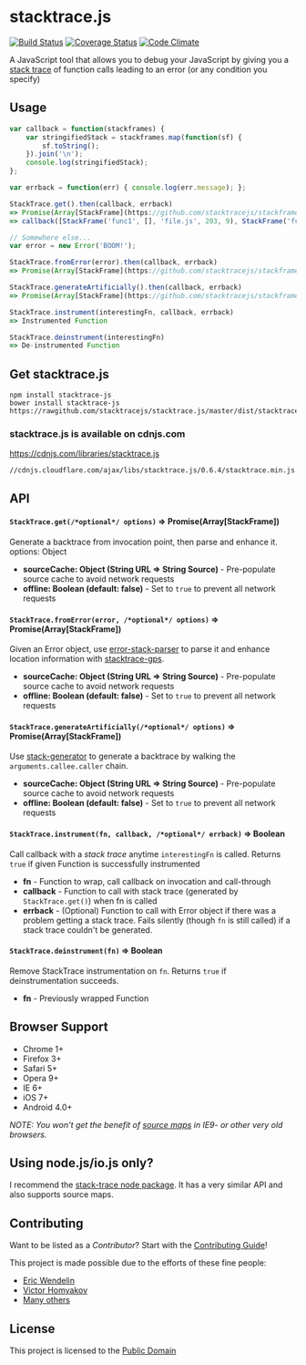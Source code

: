 stacktrace.js
===============
[![Build Status](https://travis-ci.org/stacktracejs/stacktrace.js.svg?branch=master)](https://travis-ci.org/stacktracejs/stacktrace.js) [![Coverage Status](https://img.shields.io/coveralls/stacktracejs/stacktrace.js.svg)](https://coveralls.io/r/stacktracejs/stacktrace.js?branch=master) [![Code Climate](https://codeclimate.com/github/stacktracejs/stacktrace.js/badges/gpa.svg)](https://codeclimate.com/github/stacktracejs/stacktrace.js)

A JavaScript tool that allows you to debug your JavaScript by giving you a [stack trace](http://en.wikipedia.org/wiki/Stack_trace) of function calls leading to an error (or any condition you specify)

## Usage
```js
var callback = function(stackframes) {
    var stringifiedStack = stackframes.map(function(sf) { 
        sf.toString(); 
    }).join('\n'); 
    console.log(stringifiedStack); 
};

var errback = function(err) { console.log(err.message); };

StackTrace.get().then(callback, errback)
=> Promise(Array[StackFrame](https://github.com/stacktracejs/stackframe), Error)
=> callback([StackFrame('func1', [], 'file.js', 203, 9), StackFrame('func2', [], 'http://localhost:3000/file.min.js', 1, 3284)])

// Somewhere else...
var error = new Error('BOOM!'); 

StackTrace.fromError(error).then(callback, errback)
=> Promise(Array[StackFrame](https://github.com/stacktracejs/stackframe), Error)

StackTrace.generateArtificially().then(callback, errback)
=> Promise(Array[StackFrame](https://github.com/stacktracejs/stackframe), Error)

StackTrace.instrument(interestingFn, callback, errback)
=> Instrumented Function

StackTrace.deinstrument(interestingFn)
=> De-instrumented Function
```

## Get stacktrace.js
```
npm install stacktrace-js
bower install stacktrace-js
https://rawgithub.com/stacktracejs/stacktrace.js/master/dist/stacktrace.min.js
```

### stacktrace.js is available on cdnjs.com
https://cdnjs.com/libraries/stacktrace.js

`//cdnjs.cloudflare.com/ajax/libs/stacktrace.js/0.6.4/stacktrace.min.js`

## API

#### `StackTrace.get(/*optional*/ options)` => Promise(Array[StackFrame])
Generate a backtrace from invocation point, then parse and enhance it.
options: Object
* **sourceCache: Object (String URL => String Source)** - Pre-populate source cache to avoid network requests
* **offline: Boolean (default: false)** - Set to `true` to prevent all network requests
 
#### `StackTrace.fromError(error, /*optional*/ options)` => Promise(Array[StackFrame])
Given an Error object, use [error-stack-parser](https://github.com/stacktracejs/error-stack-parser)
 to parse it and enhance location information with [stacktrace-gps](https://github.com/stacktracejs/stacktrace-gps).
* **sourceCache: Object (String URL => String Source)** - Pre-populate source cache to avoid network requests
* **offline: Boolean (default: false)** - Set to `true` to prevent all network requests
 
#### `StackTrace.generateArtificially(/*optional*/ options)` => Promise(Array[StackFrame])
Use [stack-generator](https://github.com/stacktracejs/stack-generator) to generate a backtrace by walking the `arguments.callee.caller` chain.
* **sourceCache: Object (String URL => String Source)** - Pre-populate source cache to avoid network requests
* **offline: Boolean (default: false)** - Set to `true` to prevent all network requests
 
#### `StackTrace.instrument(fn, callback, /*optional*/ errback)` => Boolean
Call callback with a _stack trace_ anytime `interestingFn` is called. Returns `true` if given Function is successfully instrumented
* **fn** - Function to wrap, call callback on invocation and call-through
* **callback** - Function to call with stack trace (generated by `StackTrace.get()`) when fn is called
* **errback** - (Optional) Function to call with Error object if there was a problem getting a stack trace. 
Fails silently (though `fn` is still called) if a stack trace couldn't be generated.
 
#### `StackTrace.deinstrument(fn)` => Boolean
Remove StackTrace instrumentation on `fn`. Returns `true` if deinstrumentation succeeds.
* **fn** - Previously wrapped Function

## Browser Support
* Chrome 1+
* Firefox 3+
* Safari 5+
* Opera 9+
* IE 6+
* iOS 7+
* Android 4.0+

_NOTE: You won't get the benefit of [source maps](http://www.html5rocks.com/en/tutorials/developertools/sourcemaps/)
in IE9- or other very old browsers._

## Using node.js/io.js only? 
I recommend the [stack-trace node package](https://www.npmjs.com/package/stack-trace). 
It has a very similar API and also supports source maps.

## Contributing
Want to be listed as a *Contributor*? Start with the [Contributing Guide](CONTRIBUTING.md)!

This project is made possible due to the efforts of these fine people:

* [Eric Wendelin](http://www.eriwen.com)
* [Victor Homyakov](https://github.com/victor-homyakov)
* [Many others](https://github.com/stacktracejs/stacktrace.js/graphs/contributors)

## License
This project is licensed to the [Public Domain](http://unlicense.org)
